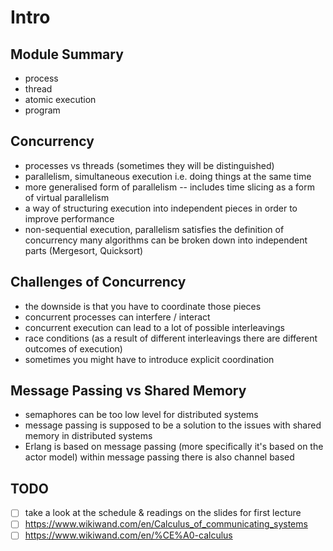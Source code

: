 # Intro

## Module Summary

- process
- thread
- atomic execution
- program

## Concurrency

- processes vs threads (sometimes they will be distinguished)
- parallelism, simultaneous execution i.e. doing things at the same
  time
- more generalised form of parallelism -- includes time slicing as a
  form of virtual parallelism
- a way of structuring execution into independent pieces in order to
  improve performance
- non-sequential execution, parallelism satisfies the definition of
  concurrency many algorithms can be broken down into independent
  parts (Mergesort, Quicksort)

## Challenges of Concurrency

- the downside is that you have to coordinate those pieces
- concurrent processes can interfere / interact
- concurrent execution can lead to a lot of possible interleavings
- race conditions (as a result of different interleavings there are
  different outcomes of execution)
- sometimes you might have to introduce explicit coordination

## Message Passing vs Shared Memory

- semaphores can be too low level for distributed systems
- message passing is supposed to be a solution to the issues with
  shared memory in distributed systems
- Erlang is based on message passing (more specifically it's based on
  the actor model) within message passing there is also channel based

## TODO

- [ ] take a look at the schedule & readings on the slides for first lecture
- [ ] <https://www.wikiwand.com/en/Calculus_of_communicating_systems>
- [ ] <https://www.wikiwand.com/en/%CE%A0-calculus>
